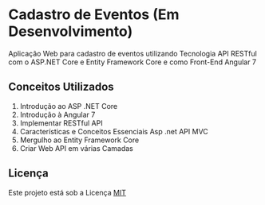 # Cadastro de Eventos (Em Desenvolvimento)
Aplicação Web para cadastro de eventos utilizando Tecnologia API RESTful com o ASP.NET Core e Entity Framework Core e como Front-End Angular 7

## Conceitos Utilizados
1. Introdução ao ASP .NET Core
1. Introdução à Angular 7
1. Implementar RESTful API
1. Características e Conceitos Essenciais Asp .net API MVC
1. Mergulho ao Entity Framework Core
1. Criar Web API em várias Camadas

## Licença
Este projeto está sob a Licença [MIT](LICENSE)
